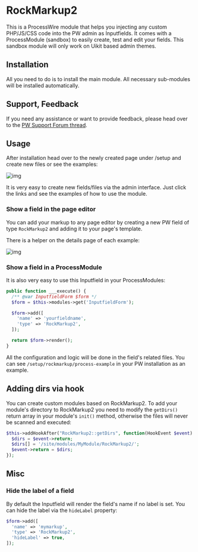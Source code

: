 # RockMarkup2

This is a ProcessWire module that helps you injecting any custom PHP/JS/CSS code into the PW admin as Inputfields. It comes with a ProcessModule (sandbox) to easily create, test and edit your fields. This sandbox module will only work on Uikit based admin themes.

## Installation

All you need to do is to install the main module. All necessary sub-modules will be installed automatically.

## Support, Feedback

If you need any assistance or want to provide feedback, please head over to the [PW Support Forum thread](https://processwire.com/talk/topic/21982-rockmarkup).

## Usage

After installation head over to the newly created page under /setup and create new files or see the examples:

![img](https://i.imgur.com/jul009u.png)

It is very easy to create new fields/files via the admin interface. Just click the links and see the examples of how to use the module.

### Show a field in the page editor

You can add your markup to any page editor by creating a new PW field of type `RockMarkup2` and adding it to your page's template.

There is a helper on the details page of each example:

![img](https://i.imgur.com/0t4CuIN.png)

### Show a field in a ProcessModule

It is also very easy to use this Inputfield in your ProcessModules:

```php
public function ___execute() {
  /** @var InputfieldForm $form */
  $form = $this->modules->get('InputfieldForm');

  $form->add([
    'name' => 'yourfieldname',
    'type' => 'RockMarkup2',
  ]);

  return $form->render();
}
```

All the configuration and logic will be done in the field's related files. You can see `/setup/rockmarkup/process-example` in your PW installation as an example.

## Adding dirs via hook

You can create custom modules based on RockMarkup2. To add your module's directory to RockMarkup2 you need to modify the `getDirs()` return array in your module's `init()` method, otherwise the files will never be scanned and executed:

```php
$this->addHookAfter("RockMarkup2::getDirs", function(HookEvent $event) {
  $dirs = $event->return;
  $dirs[] = '/site/modules/MyModule/RockMarkup2/';
  $event->return = $dirs;
});
```

## Misc

### Hide the label of a field

By default the Inputfield will render the field's name if no label is set. You can hide the label via the `hideLabel` property:

```php
$form->add([
  'name' => 'mymarkup',
  'type' => 'RockMarkup2',
  'hideLabel' => true,
]);
```
